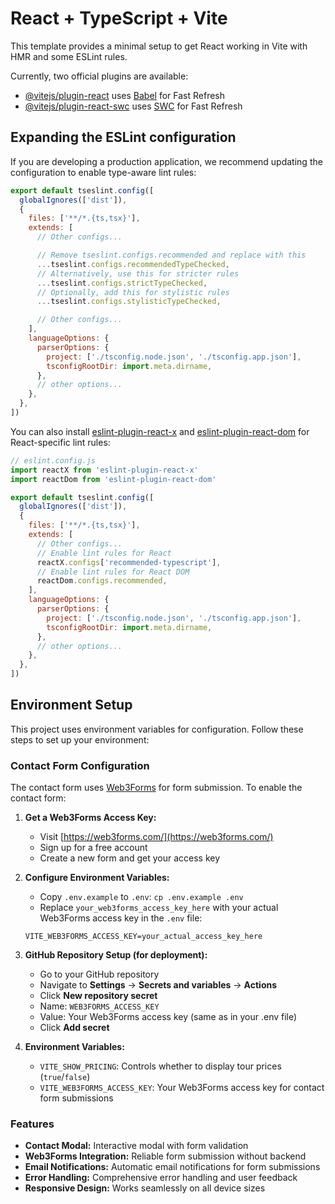 # React + TypeScript + Vite

This template provides a minimal setup to get React working in Vite with HMR and some ESLint rules.

Currently, two official plugins are available:

- [@vitejs/plugin-react](https://github.com/vitejs/vite-plugin-react/blob/main/packages/plugin-react) uses [Babel](https://babeljs.io/) for Fast Refresh
- [@vitejs/plugin-react-swc](https://github.com/vitejs/vite-plugin-react/blob/main/packages/plugin-react-swc) uses [SWC](https://swc.rs/) for Fast Refresh

## Expanding the ESLint configuration

If you are developing a production application, we recommend updating the configuration to enable type-aware lint rules:

```js
export default tseslint.config([
  globalIgnores(['dist']),
  {
    files: ['**/*.{ts,tsx}'],
    extends: [
      // Other configs...

      // Remove tseslint.configs.recommended and replace with this
      ...tseslint.configs.recommendedTypeChecked,
      // Alternatively, use this for stricter rules
      ...tseslint.configs.strictTypeChecked,
      // Optionally, add this for stylistic rules
      ...tseslint.configs.stylisticTypeChecked,

      // Other configs...
    ],
    languageOptions: {
      parserOptions: {
        project: ['./tsconfig.node.json', './tsconfig.app.json'],
        tsconfigRootDir: import.meta.dirname,
      },
      // other options...
    },
  },
])
```

You can also install [eslint-plugin-react-x](https://github.com/Rel1cx/eslint-react/tree/main/packages/plugins/eslint-plugin-react-x) and [eslint-plugin-react-dom](https://github.com/Rel1cx/eslint-react/tree/main/packages/plugins/eslint-plugin-react-dom) for React-specific lint rules:

```js
// eslint.config.js
import reactX from 'eslint-plugin-react-x'
import reactDom from 'eslint-plugin-react-dom'

export default tseslint.config([
  globalIgnores(['dist']),
  {
    files: ['**/*.{ts,tsx}'],
    extends: [
      // Other configs...
      // Enable lint rules for React
      reactX.configs['recommended-typescript'],
      // Enable lint rules for React DOM
      reactDom.configs.recommended,
    ],
    languageOptions: {
      parserOptions: {
        project: ['./tsconfig.node.json', './tsconfig.app.json'],
        tsconfigRootDir: import.meta.dirname,
      },
      // other options...
    },
  },
])
```

## Environment Setup

This project uses environment variables for configuration. Follow these steps to set up your environment:

### Contact Form Configuration

The contact form uses [Web3Forms](https://web3forms.com/) for form submission. To enable the contact form:

1. **Get a Web3Forms Access Key:**
   - Visit [https://web3forms.com/](https://web3forms.com/)
   - Sign up for a free account
   - Create a new form and get your access key

2. **Configure Environment Variables:**
   - Copy `.env.example` to `.env`: `cp .env.example .env`
   - Replace `your_web3forms_access_key_here` with your actual Web3Forms access key in the `.env` file:
   
   ```env
   VITE_WEB3FORMS_ACCESS_KEY=your_actual_access_key_here
   ```

3. **GitHub Repository Setup (for deployment):**
   - Go to your GitHub repository
   - Navigate to **Settings** → **Secrets and variables** → **Actions**
   - Click **New repository secret**
   - Name: `WEB3FORMS_ACCESS_KEY`
   - Value: Your Web3Forms access key (same as in your .env file)
   - Click **Add secret**

4. **Environment Variables:**
   - `VITE_SHOW_PRICING`: Controls whether to display tour prices (`true`/`false`)
   - `VITE_WEB3FORMS_ACCESS_KEY`: Your Web3Forms access key for contact form submissions

### Features

- **Contact Modal:** Interactive modal with form validation
- **Web3Forms Integration:** Reliable form submission without backend
- **Email Notifications:** Automatic email notifications for form submissions
- **Error Handling:** Comprehensive error handling and user feedback
- **Responsive Design:** Works seamlessly on all device sizes

